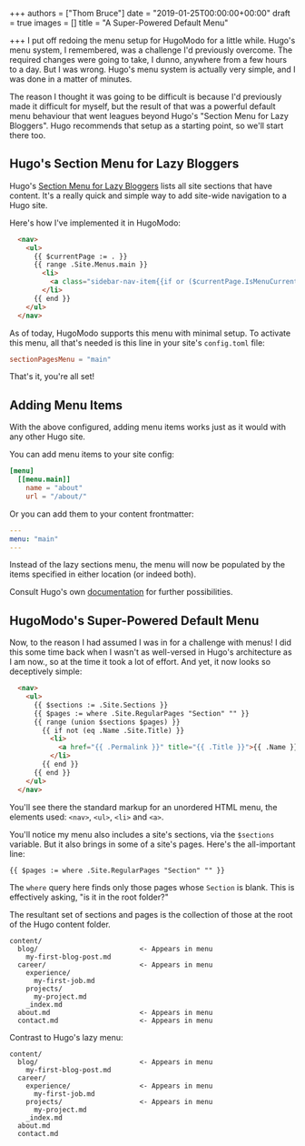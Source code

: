 +++
authors = ["Thom Bruce"]
date = "2019-01-25T00:00:00+00:00"
draft = true
images = []
title = "A Super-Powered Default Menu"

+++
I put off redoing the menu setup for HugoModo for a little while. Hugo's menu system, I remembered, was a challenge I'd previously overcome. The required changes were going to take, I dunno, anywhere from a few hours to a day. But I was wrong. Hugo's menu system is actually very simple, and I was done in a matter of minutes.

The reason I thought it was going to be difficult is because I'd previously made it difficult for myself, but the result of that was a powerful default menu behaviour that went leagues beyond Hugo's "Section Menu for Lazy Bloggers". Hugo recommends that setup as a starting point, so we'll start there too.

## Hugo's Section Menu for Lazy Bloggers

Hugo's [Section Menu for Lazy Bloggers](https://gohugo.io/templates/menu-templates/#section-menu-for-lazy-bloggers "Hugo's Default Menu") lists all site sections that have content. It's a really quick and simple way to add site-wide navigation to a Hugo site.

Here's how I've implemented it in HugoModo:

```html
  <nav>
    <ul>
      {{ $currentPage := . }}
      {{ range .Site.Menus.main }}
        <li>
          <a class="sidebar-nav-item{{if or ($currentPage.IsMenuCurrent "main" .) ($currentPage.HasMenuCurrent "main" .) }} active{{end}}" href="{{ .URL }}" title="{{ .Title }}">{{ .Name }}</a>
        </li>
      {{ end }}
    </ul>
  </nav>
```

As of today, HugoModo supports this menu with minimal setup. To activate this menu, all that's needed is this line in your site's `config.toml` file:

```toml
sectionPagesMenu = "main"
```

That's it, you're all set!

## Adding Menu Items

With the above configured, adding menu items works just as it would with any other Hugo site.

You can add menu items to your site config:

```toml
[menu]
  [[menu.main]]
    name = "about"
    url = "/about/"
```

Or you can add them to your content frontmatter:

```yaml
---
menu: "main"
---
```

Instead of the lazy sections menu, the menu will now be populated by the items specified in either location (or indeed both).

Consult Hugo's own [documentation](https://gohugo.io/content-management/menus/ "Hugo's Menu Documentation") for further possibilities.

## HugoModo's Super-Powered Default Menu

Now, to the reason I had assumed I was in for a challenge with menus! I did this some time back when I wasn't as well-versed in Hugo's architecture as I am now., so at the time it took a lot of effort. And yet, it now looks so deceptively simple:

```html
  <nav>
    <ul>
      {{ $sections := .Site.Sections }}
      {{ $pages := where .Site.RegularPages "Section" "" }}
      {{ range (union $sections $pages) }}
        {{ if not (eq .Name .Site.Title) }}
          <li>
            <a href="{{ .Permalink }}" title="{{ .Title }}">{{ .Name }}</a>
          </li>
        {{ end }}
      {{ end }}
    </ul>
  </nav>
```

You'll see there the standard markup for an unordered HTML menu, the elements used: `<nav>`, `<ul>`, `<li>` and `<a>`.

You'll notice my menu also includes a site's sections, via the `$sections` variable. But it also brings in some of a site's pages. Here's the all-important line:

```html
{{ $pages := where .Site.RegularPages "Section" "" }}
```

The `where` query here finds only those pages whose `Section` is blank. This is effectively asking, "is it in the root folder?"

The resultant set of sections and pages is the collection of those at the root of the Hugo content folder.

    content/
      blog/							<- Appears in menu
        my-first-blog-post.md
      career/						<- Appears in menu
        experience/
          my-first-job.md
        projects/
          my-project.md
        _index.md
      about.md						<- Appears in menu
      contact.md					<- Appears in menu

Contrast to Hugo's lazy menu:

    content/
      blog/							<- Appears in menu
        my-first-blog-post.md
      career/
        experience/					<- Appears in menu
          my-first-job.md
        projects/					<- Appears in menu
          my-project.md
        _index.md
      about.md
      contact.md